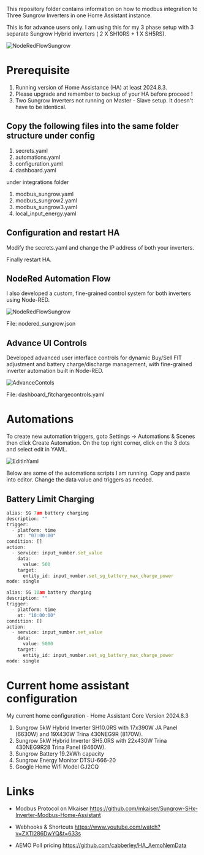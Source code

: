 This repository folder contains information on how to modbus integration to Three Sungrow Inverters in one Home Assistant instance. 

This is for advance users only. I am using this for my 3 phase setup with 3 separate Sungrow Hybrid inverters ( 2 X SH10RS + 1 X SH5RS).

![NodeRedFlowSungrow](images/Sungrow3Phase3Inverter.png)

# Prerequisite

1. Running version of Home Assistance (HA) at least 2024.8.3.
2. Please upgrade and remember to backup of your HA before proceed ! 
3. Two Sungrow Inverters not running on Master - Slave setup. It doesn't have to be identical.

## Copy the following files into the same folder structure under config

1. secrets.yaml
2. automations.yaml
3. configuration.yaml
4. dashboard.yaml

under integrations folder
1. modbus_sungrow.yaml
2. modbus_sungrow2.yaml
3. modbus_sungrow3.yaml
4. local_input_energy.yaml

## Configuration and restart HA

Modify the secrets.yaml and change the IP address of both your inverters.

Finally restart HA.

## NodeRed Automation Flow

I also developed a custom, fine-grained control system for both inverters using Node-RED.

![NodeRedFlowSungrow](images/nodered.png)

File: nodered_sungrow.json

## Advance UI Controls

Developed advanced user interface controls for dynamic Buy/Sell FIT adjustment and battery charge/discharge management, with fine-grained inverter automation built in Node-RED.

![AdvanceContols](images/advancecontrolsUI.png)

File:  dashboard_fitchargecontrols.yaml

# Automations

To create new automation triggers, goto Settings -> Automations & Scenes then click Create Automation. On the top right corner, click on the 3 dots and select edit in YAML.

![EditInYaml](images/IMG_6544.PNG)

Below are some of the automations scripts I am running. 
Copy and paste into editor. Change the data value and triggers as needed.

## Battery Limit Charging

```jsx
alias: SG 7am battery charging
description: ""
trigger:
  - platform: time
    at: "07:00:00"
condition: []
action:
  - service: input_number.set_value
    data:
      value: 500
    target:
      entity_id: input_number.set_sg_battery_max_charge_power
mode: single

```

```jsx
alias: SG 10am battery charging
description: ""
trigger:
  - platform: time
    at: "10:00:00"
condition: []
action:
  - service: input_number.set_value
    data:
      value: 5000
    target:
      entity_id: input_number.set_sg_battery_max_charge_power
mode: single

```

# Current home assistant configuration

My current home configuration - Home Assistant Core Version 2024.8.3

1. Sungrow 5kW Hybrid Inverter SH10.0RS with 17x390W JA Panel (6630W) and 19X430W Trina 430NEG9R (8170W).
2. Sungrow 5kW Hybrid Inverter SH5.0RS with 22x430W Trina 430NEG9R28 Trina Panel (9460W).
3. Sungrow Battery 19.2kWh capacity
4. Sungrow Energy Monitor DTSU-666-20
5. Google Home Wifi Model GJ2CQ

# Links

- Modbus Protocol on Mkaiser https://github.com/mkaiser/Sungrow-SHx-Inverter-Modbus-Home-Assistant

- Webhooks & Shortcuts https://www.youtube.com/watch?v=ZXTI286DwYQ&t=633s

- AEMO Poll pricing https://github.com/cabberley/HA_AemoNemData
